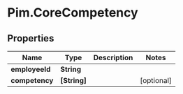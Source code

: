 # Pim.CoreCompetency

## Properties

Name | Type | Description | Notes
------------ | ------------- | ------------- | -------------
**employeeId** | **String** |  | 
**competency** | **[String]** |  | [optional] 


